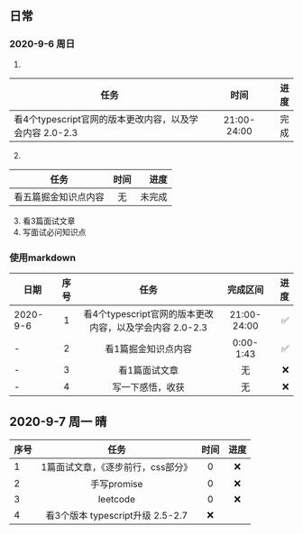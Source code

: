 ## 日常

### 2020-9-6 周日
 1.
任务|时间|进度
--|:--:|--:
看4个typescript官网的版本更改内容，以及学会内容 2.0-2.3|21:00-24:00|完成


 2.
任务|时间|进度
---|:---:|---:
看五篇掘金知识点内容|无|未完成
 3. 看3篇面试文章
 4. 写面试必问知识点


### 使用markdown
日期|序号|任务|完成区间|进度
---|:---:|:---:|:---:|---:
2020-9-6|1|看4个typescript官网的版本更改内容，以及学会内容 2.0-2.3|21:00-24:00|✅
-|2|看1篇掘金知识点内容|0:00-1:43|✅
-|3|看1篇面试文章|无|❌
-|4|写一下感悟，收获|无|❌

## 2020-9-7 周一 晴
序号|任务|时间|进度
--|:--:|:---:|:--:
1|1篇面试文章，《逐步前行，css部分》|0|❌
2|手写promise|0|❌
3|leetcode|0|❌
4|看3个版本 typescript升级 2.5-2.7|❌
